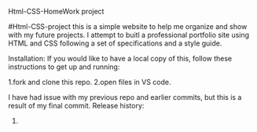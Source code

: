 Html-CSS-HomeWork project


#Html-CSS-project this is a simple website to help me organize and show with my future projects.
I attempt to buitl a professional portfolio site using HTML and CSS following a set of specifications and a style guide.

Installation:
If you would like to have a local copy of this, follow these instructions to get up and running:

1.fork and clone this repo.
2.open files in VS code.


I have had issue with my previous repo and earlier commits, but this is a result of my final commit. 
Release history:

1.

